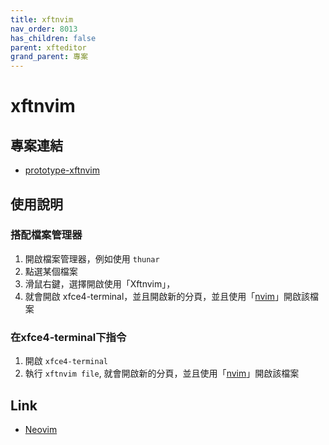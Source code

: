 ```yaml
---
title: xftnvim
nav_order: 8013
has_children: false
parent: xfteditor
grand_parent: 專案
---
```


# xftnvim


## 專案連結

* [prototype-xftnvim](https://github.com/samwhelp/tool-xfteditor/tree/gh-pages/_demo/project/xfteditor/prototype/xftnvim)


## 使用說明

### 搭配檔案管理器

1. 開啟檔案管理器，例如使用 `thunar`
2. 點選某個檔案
3. 滑鼠右鍵，選擇開啟使用「Xftnvim」，
4. 就會開啟 xfce4-terminal，並且開啟新的分頁，並且使用「[nvim](https://github.com/ChristianChiarulli/LunarVim)」開啟該檔案

### 在xfce4-terminal下指令

1. 開啟 `xfce4-terminal`
2. 執行 `xftnvim file`, 就會開啟新的分頁，並且使用「[nvim](https://github.com/ChristianChiarulli/LunarVim)」開啟該檔案


## Link

* [Neovim](https://neovim.io/)
